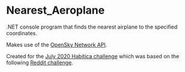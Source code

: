 # Nearest_Aeroplane

.NET console program that finds the nearest airplane to the specified coordinates.

Makes use of the [OpenSky Network API](https://opensky-network.org/apidoc/rest.html).

Created for the [July 2020 Habitica challenge](https://habitica.com/challenges/666b0113-7a4d-4624-a850-69f89107576a) which was based on the following [Reddit challenge](https://www.reddit.com/r/dailyprogrammer/comments/8i5zc3/20180509_challenge_360_intermediate_find_the/).